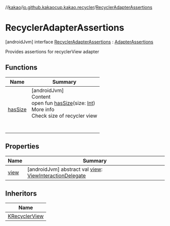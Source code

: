 //[kakao](../../../index.md)/[io.github.kakaocup.kakao.recycler](../index.md)/[RecyclerAdapterAssertions](index.md)



# RecyclerAdapterAssertions  
 [androidJvm] interface [RecyclerAdapterAssertions](index.md) : [AdapterAssertions](../../io.github.kakaocup.kakao.common.assertions/-adapter-assertions/index.md)

Provides assertions for recyclerView adapter

   


## Functions  
  
|  Name |  Summary | 
|---|---|
| <a name="io.github.kakaocup.kakao.recycler/RecyclerAdapterAssertions/hasSize/#kotlin.Int/PointingToDeclaration/"></a>[hasSize](has-size.md)| <a name="io.github.kakaocup.kakao.recycler/RecyclerAdapterAssertions/hasSize/#kotlin.Int/PointingToDeclaration/"></a>[androidJvm]  <br>Content  <br>open fun [hasSize](has-size.md)(size: [Int](https://kotlinlang.org/api/latest/jvm/stdlib/kotlin/-int/index.html))  <br>More info  <br>Check size of recycler view  <br><br><br>|


## Properties  
  
|  Name |  Summary | 
|---|---|
| <a name="io.github.kakaocup.kakao.recycler/RecyclerAdapterAssertions/view/#/PointingToDeclaration/"></a>[view](index.md#-543396523%2FProperties%2F34310170)| <a name="io.github.kakaocup.kakao.recycler/RecyclerAdapterAssertions/view/#/PointingToDeclaration/"></a> [androidJvm] abstract val [view](index.md#-543396523%2FProperties%2F34310170): [ViewInteractionDelegate](../../io.github.kakaocup.kakao.delegate/-view-interaction-delegate/index.md)   <br>|


## Inheritors  
  
|  Name | 
|---|
| <a name="io.github.kakaocup.kakao.recycler/KRecyclerView///PointingToDeclaration/"></a>[KRecyclerView](../-k-recycler-view/index.md)|

